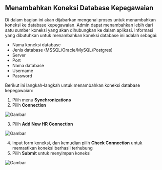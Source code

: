 ## **Menambahkan Koneksi Database Kepegawaian**

Di dalam bagian ini akan dijabarkan mengenai proses untuk menambahkan koneksi ke database kepegawaian. Admin dapat 
menambahkan lebih dari satu sumber koneksi yang akan dihubungkan ke dalam aplikasi. Informasi yang dibutuhkan untuk 
menambahkan koneksi database ini adalah sebagai:

- Nama koneksi database
- Jenis database (MSSQL/Oracle/MySQL/Postgres)
- Server
- Port
- Nama database
- Username
- Password

Berikut ini langkah-langkah untuk menambahkan koneksi database kepegawaian:

1. Pilih menu **Synchronizations**
2. Pilih **Connection**

![Gambar](_screenshot/.png/?sanitize=true)

3. Pilih **Add New HR Connection**

![Gambar](_screenshot/.png/?sanitize=true)

4. Input form koneksi, dan kemudian pilih **Check Connection** untuk memastikan koneksi berhasil terhubung
5. Pilih **Submit** untuk menyimpan koneksi

![Gambar](_screenshot/.png/?sanitize=true)